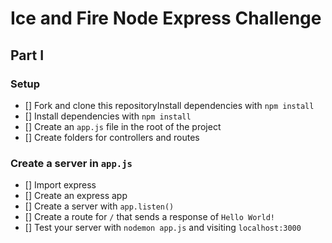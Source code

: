# Ice and Fire Node Express Challenge

## Part I

### Setup

- [] Fork and clone this repositoryInstall dependencies with `npm install`
- [] Install dependencies with `npm install`
- [] Create an `app.js` file in the root of the project
- [] Create folders for controllers and routes

### Create a server in `app.js`

- [] Import express
- [] Create an express app
- [] Create a server with `app.listen()`
- [] Create a route for `/` that sends a response of `Hello World!`
- [] Test your server with `nodemon app.js` and visiting `localhost:3000`
